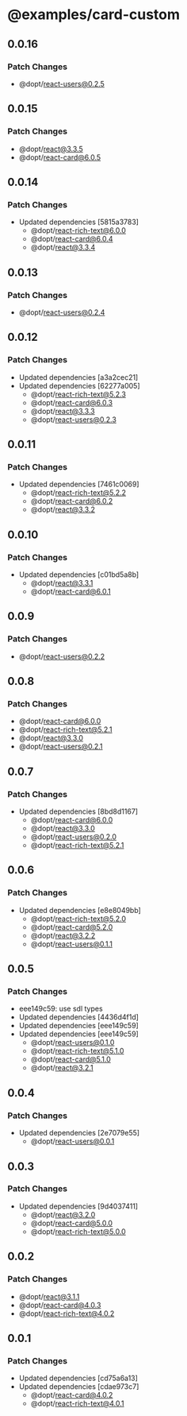# @examples/card-custom

## 0.0.16

### Patch Changes

- @dopt/react-users@0.2.5

## 0.0.15

### Patch Changes

- @dopt/react@3.3.5
- @dopt/react-card@6.0.5

## 0.0.14

### Patch Changes

- Updated dependencies [5815a3783]
  - @dopt/react-rich-text@6.0.0
  - @dopt/react-card@6.0.4
  - @dopt/react@3.3.4

## 0.0.13

### Patch Changes

- @dopt/react-users@0.2.4

## 0.0.12

### Patch Changes

- Updated dependencies [a3a2cec21]
- Updated dependencies [62277a005]
  - @dopt/react-rich-text@5.2.3
  - @dopt/react-card@6.0.3
  - @dopt/react@3.3.3
  - @dopt/react-users@0.2.3

## 0.0.11

### Patch Changes

- Updated dependencies [7461c0069]
  - @dopt/react-rich-text@5.2.2
  - @dopt/react-card@6.0.2
  - @dopt/react@3.3.2

## 0.0.10

### Patch Changes

- Updated dependencies [c01bd5a8b]
  - @dopt/react@3.3.1
  - @dopt/react-card@6.0.1

## 0.0.9

### Patch Changes

- @dopt/react-users@0.2.2

## 0.0.8

### Patch Changes

- @dopt/react-card@6.0.0
- @dopt/react-rich-text@5.2.1
- @dopt/react@3.3.0
- @dopt/react-users@0.2.1

## 0.0.7

### Patch Changes

- Updated dependencies [8bd8d1167]
  - @dopt/react-card@6.0.0
  - @dopt/react@3.3.0
  - @dopt/react-users@0.2.0
  - @dopt/react-rich-text@5.2.1

## 0.0.6

### Patch Changes

- Updated dependencies [e8e8049bb]
  - @dopt/react-rich-text@5.2.0
  - @dopt/react-card@5.2.0
  - @dopt/react@3.2.2
  - @dopt/react-users@0.1.1

## 0.0.5

### Patch Changes

- eee149c59: use sdl types
- Updated dependencies [4436d4f1d]
- Updated dependencies [eee149c59]
- Updated dependencies [eee149c59]
  - @dopt/react-users@0.1.0
  - @dopt/react-rich-text@5.1.0
  - @dopt/react-card@5.1.0
  - @dopt/react@3.2.1

## 0.0.4

### Patch Changes

- Updated dependencies [2e7079e55]
  - @dopt/react-users@0.0.1

## 0.0.3

### Patch Changes

- Updated dependencies [9d4037411]
  - @dopt/react@3.2.0
  - @dopt/react-card@5.0.0
  - @dopt/react-rich-text@5.0.0

## 0.0.2

### Patch Changes

- @dopt/react@3.1.1
- @dopt/react-card@4.0.3
- @dopt/react-rich-text@4.0.2

## 0.0.1

### Patch Changes

- Updated dependencies [cd75a6a13]
- Updated dependencies [cdae973c7]
  - @dopt/react-card@4.0.2
  - @dopt/react-rich-text@4.0.1
